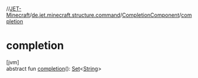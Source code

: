 //[JET-Minecraft](../../../index.md)/[de.jet.minecraft.structure.command](../index.md)/[CompletionComponent](index.md)/[completion](completion.md)

# completion

[jvm]\
abstract fun [completion](completion.md)(): [Set](https://kotlinlang.org/api/latest/jvm/stdlib/kotlin.collections/-set/index.html)&lt;[String](https://kotlinlang.org/api/latest/jvm/stdlib/kotlin/-string/index.html)&gt;

